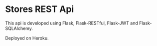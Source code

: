 # Stores REST Api

This api is developed using Flask, Flask-RESTful, Flask-JWT and Flask-SQLAlchemy.

Deployed on Heroku.